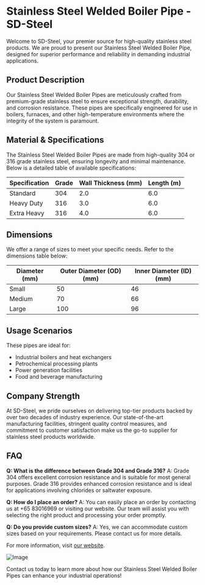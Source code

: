 # Stainless Steel Welded Boiler Pipe - SD-Steel

Welcome to SD-Steel, your premier source for high-quality stainless steel products. We are proud to present our Stainless Steel Welded Boiler Pipe, designed for superior performance and reliability in demanding industrial applications.

## Product Description
Our Stainless Steel Welded Boiler Pipes are meticulously crafted from premium-grade stainless steel to ensure exceptional strength, durability, and corrosion resistance. These pipes are specifically engineered for use in boilers, furnaces, and other high-temperature environments where the integrity of the system is paramount.

## Material & Specifications
The Stainless Steel Welded Boiler Pipes are made from high-quality 304 or 316 grade stainless steel, ensuring longevity and minimal maintenance. Below is a detailed table of available specifications:

| Specification | Grade | Wall Thickness (mm) | Length (m) |
|---------------|-------|---------------------|-------------|
| Standard      | 304   | 2.0                 | 6.0         |
| Heavy Duty    | 316   | 3.0                 | 6.0         |
| Extra Heavy   | 316   | 4.0                 | 6.0         |

## Dimensions
We offer a range of sizes to meet your specific needs. Refer to the dimensions table below:

| Diameter (mm) | Outer Diameter (OD) (mm) | Inner Diameter (ID) (mm) |
|---------------|--------------------------|--------------------------|
| Small         | 50                       | 46                       |
| Medium        | 70                       | 66                       |
| Large         | 100                      | 96                       |

## Usage Scenarios
These pipes are ideal for:
- Industrial boilers and heat exchangers
- Petrochemical processing plants
- Power generation facilities
- Food and beverage manufacturing

## Company Strength
At SD-Steel, we pride ourselves on delivering top-tier products backed by over two decades of industry experience. Our state-of-the-art manufacturing facilities, stringent quality control measures, and commitment to customer satisfaction make us the go-to supplier for stainless steel products worldwide.

## FAQ
**Q: What is the difference between Grade 304 and Grade 316?**
A: Grade 304 offers excellent corrosion resistance and is suitable for most general purposes. Grade 316 provides enhanced corrosion resistance and is ideal for applications involving chlorides or saltwater exposure.

**Q: How do I place an order?**
A: You can easily place an order by contacting us at +65 83016969 or visiting our website. Our team will assist you with selecting the right product and processing your order promptly.

**Q: Do you provide custom sizes?**
A: Yes, we can accommodate custom sizes based on your requirements. Please contact us for more details.

For more information, visit [our website](http://www.sd-steel.com).

![Image](https://github.com/user-attachments/assets/2567258e-e124-4816-932d-1809bd27ef0b)

Contact us today to learn more about how our Stainless Steel Welded Boiler Pipes can enhance your industrial operations!